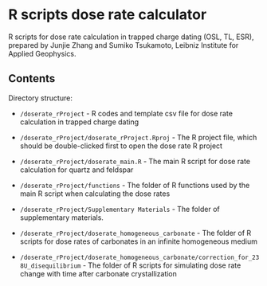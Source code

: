 # R scripts dose rate calculator

R scripts for dose rate calculation in trapped charge dating (OSL, TL, ESR), prepared by Junjie Zhang and Sumiko Tsukamoto, Leibniz Institute for Applied Geophysics.

## Contents

Directory structure:
* `/doserate_rProject` - R codes and template csv file for dose rate calculation in trapped charge dating
  
* `/doserate_rProject/doserate_rProject.Rproj` - The R project file, which should be double-clicked first to open the dose rate R project
  
* `/doserate_rProject/doserate_main.R` - The main R script for dose rate calculation for quartz and feldspar

* `/doserate_rProject/functions` - The folder of R functions used by the main R script when calculating the dose rates
 
* `/doserate_rProject/Supplementary Materials` - The folder of supplementary materials.
 
* `/doserate_rProject/doserate_homogeneous_carbonate` - The folder of R scripts for dose rates of carbonates in an infinite homogeneous medium
 
* `/doserate_rProject/doserate_homogeneous_carbonate/correction_for_238U_disequilibrium` - The folder of R scripts for simulating dose rate change with time after carbonate crystallization


